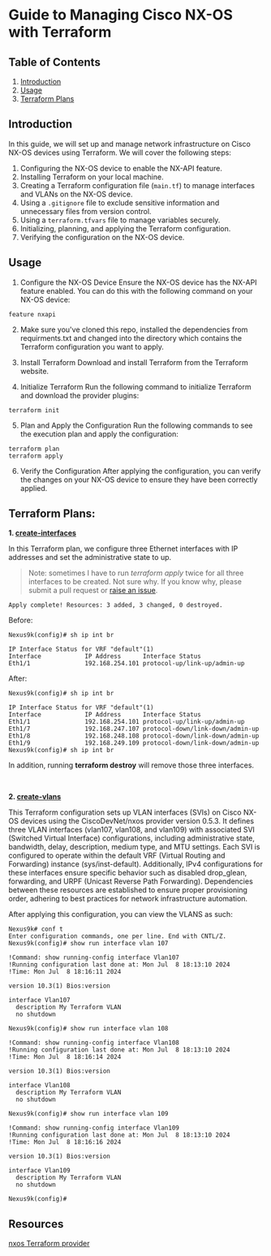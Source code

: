 # Guide to Managing Cisco NX-OS with Terraform

## Table of Contents

1. [Introduction](#introduction)
2. [Usage](#usage)
3. [Terraform Plans](#terraform-plans)

## Introduction

In this guide, we will set up and manage network infrastructure on Cisco NX-OS devices using Terraform. We will cover the following steps:

1. Configuring the NX-OS device to enable the NX-API feature.
2. Installing Terraform on your local machine.
3. Creating a Terraform configuration file (`main.tf`) to manage interfaces and VLANs on the NX-OS device.
4. Using a `.gitignore` file to exclude sensitive information and unnecessary files from version control.
5. Using a `terraform.tfvars` file to manage variables securely.
6. Initializing, planning, and applying the Terraform configuration.
7. Verifying the configuration on the NX-OS device.


## Usage

1. Configure the NX-OS Device
Ensure the NX-OS device has the NX-API feature enabled. You can do this with the following command on your NX-OS device:

```
feature nxapi
```

2. Make sure you've cloned this repo, installed the dependencies from requirments.txt and changed into the directory which contains the Terraform configuration you want to apply.


3. Install Terraform
Download and install Terraform from the Terraform website.


4. Initialize Terraform
Run the following command to initialize Terraform and download the provider plugins:

```
terraform init
```

5. Plan and Apply the Configuration
Run the following commands to see the execution plan and apply the configuration:

```
terraform plan
terraform apply
```

6. Verify the Configuration
After applying the configuration, you can verify the changes on your NX-OS device to ensure they have been correctly applied.


## Terraform Plans: 

**1. [create-interfaces](https://github.com/xanderstevenson/data-center-development/tree/main/nx-os/terraform_nx-os/create-interfaces)**

In this Terraform plan, we configure three Ethernet interfaces with IP addresses and set the administrative state to up.

> Note: sometimes I have to run *terraform apply* twice for all three interfaces to be created. Not sure why. If you know why, please submit a pull request or [raise an issue](https://github.com/xanderstevenson/data-center-development/issues/new).

```
Apply complete! Resources: 3 added, 3 changed, 0 destroyed.
```

Before:

```
Nexus9k(config)# sh ip int br

IP Interface Status for VRF "default"(1)
Interface            IP Address      Interface Status
Eth1/1               192.168.254.101 protocol-up/link-up/admin-up
```


After:

```
Nexus9k(config)# sh ip int br

IP Interface Status for VRF "default"(1)
Interface            IP Address      Interface Status
Eth1/1               192.168.254.101 protocol-up/link-up/admin-up       
Eth1/7               192.168.247.107 protocol-down/link-down/admin-up   
Eth1/8               192.168.248.108 protocol-down/link-down/admin-up   
Eth1/9               192.168.249.109 protocol-down/link-down/admin-up   
Nexus9k(config)# sh ip int br
```

In addition, running **terraform destroy** will remove those three interfaces.


<br>


**2. [create-vlans](https://github.com/xanderstevenson/data-center-development/tree/main/nx-os/terraform_nx-os/create-vlans)**

This Terraform configuration sets up VLAN interfaces (SVIs) on Cisco NX-OS devices using the CiscoDevNet/nxos provider version 0.5.3. It defines three VLAN interfaces (vlan107, vlan108, and vlan109) with associated SVI (Switched Virtual Interface) configurations, including administrative state, bandwidth, delay, description, medium type, and MTU settings. Each SVI is configured to operate within the default VRF (Virtual Routing and Forwarding) instance (sys/inst-default). Additionally, IPv4 configurations for these interfaces ensure specific behavior such as disabled drop_glean, forwarding, and URPF (Unicast Reverse Path Forwarding). Dependencies between these resources are established to ensure proper provisioning order, adhering to best practices for network infrastructure automation.

After applying this configuration, you can view the VLANS as such:

```
Nexus9k# conf t
Enter configuration commands, one per line. End with CNTL/Z.
Nexus9k(config)# show run interface vlan 107

!Command: show running-config interface Vlan107
!Running configuration last done at: Mon Jul  8 18:13:10 2024
!Time: Mon Jul  8 18:16:11 2024

version 10.3(1) Bios:version  

interface Vlan107
  description My Terraform VLAN
  no shutdown

Nexus9k(config)# show run interface vlan 108

!Command: show running-config interface Vlan108
!Running configuration last done at: Mon Jul  8 18:13:10 2024
!Time: Mon Jul  8 18:16:14 2024

version 10.3(1) Bios:version  

interface Vlan108
  description My Terraform VLAN
  no shutdown

Nexus9k(config)# show run interface vlan 109

!Command: show running-config interface Vlan109
!Running configuration last done at: Mon Jul  8 18:13:10 2024
!Time: Mon Jul  8 18:16:16 2024

version 10.3(1) Bios:version  

interface Vlan109
  description My Terraform VLAN
  no shutdown

Nexus9k(config)#
```





## Resources

[nxos Terraform provider](https://registry.terraform.io/providers/CiscoDevNet/nxos/latest)

